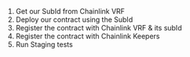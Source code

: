 1. Get our SubId from Chainlink VRF
2. Deploy our contract using the SubId
3. Register the contract with Chainlink VRF & its subId
4. Register the contract with Chainlink Keepers
5. Run Staging tests
